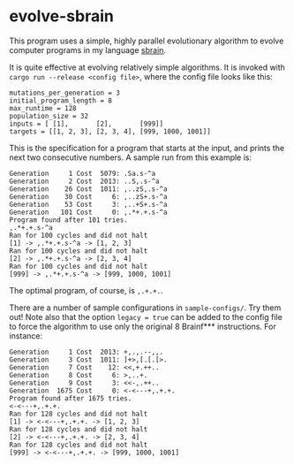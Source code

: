 # evolve-sbrain

This program uses a simple, highly parallel evolutionary algorithm to evolve computer programs in my language [sbrain](https://github.com/silverwingedseraph/sbrain).

It is quite effective at evolving relatively simple algorithms. It is invoked with `cargo run --release <config file>`, where the config file looks like this:

```
mutations_per_generation = 3
initial_program_length = 8
max_runtime = 128
population_size = 32
inputs = [ [1],       [2],       [999]]
targets = [[1, 2, 3], [2, 3, 4], [999, 1000, 1001]]
```

This is the specification for a program that starts at the input, and prints the next two consecutive numbers.
A sample run from this example is:

```
Generation     1 Cost  5079: .Sa.s-^a
Generation     2 Cost  2013: ..S,.s-^a
Generation    26 Cost  1011: ,..zS,.s-^a
Generation    30 Cost     6: ,..zS+.s-^a
Generation    53 Cost     3: ,..+S+.s-^a
Generation   101 Cost     0: ,.*+.+.s-^a
Program found after 101 tries.
,.*+.+.s-^a
Ran for 100 cycles and did not halt
[1] -> ,.*+.+.s-^a -> [1, 2, 3]
Ran for 100 cycles and did not halt
[2] -> ,.*+.+.s-^a -> [2, 3, 4]
Ran for 100 cycles and did not halt
[999] -> ,.*+.+.s-^a -> [999, 1000, 1001]
```

The optimal program, of course, is `,.+.+.`. 

There are a number of sample configurations in `sample-configs/`. Try them out! 
Note also that the option `legacy = true` can be added to the config file to force the algorithm to use only the
original 8 Brainf*** instructions. For instance:

```
Generation     1 Cost  2013: +,.,.--,,.
Generation     3 Cost  1011: ]+>,[.[.[>.
Generation     7 Cost    12: <<,+.++..
Generation     8 Cost     6: >,..+.
Generation     9 Cost     3: <<-,.++..
Generation  1675 Cost     0: <-<---+,.+.+.
Program found after 1675 tries.
<-<---+,.+.+.
Ran for 128 cycles and did not halt
[1] -> <-<---+,.+.+. -> [1, 2, 3]
Ran for 128 cycles and did not halt
[2] -> <-<---+,.+.+. -> [2, 3, 4]
Ran for 128 cycles and did not halt
[999] -> <-<---+,.+.+. -> [999, 1000, 1001]
```

